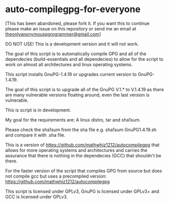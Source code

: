 # auto-compilegpg-for-everyone
[This has been abandoned, please fork it. If you want this to continue please make an issue on this repository or send me an email at theonlyanonymouspgrogrammer@gmail.com]

DO NOT USE! This is a development version and it will not work.

The goal of this script is to automatically compile GPG and all of the dependecies (build-essentials and all dependecies) to allow for the script to work on almost all architectures and linux operating systems.

This script installs GnuPG-1.4.19 or upgrades current version to GnuPG-1.4.19.

The goal of this script is to upgrade all of the GnuPG V.1.* to V.1.4.19 as there are many vulnerable versions floating around, even the last version is vulnerable.

This is script is in development.

My goal for the requirements are: A linux distro, tar and sha1sum.

Please check the sha1sum from the sha file e.g. sha1sum GnuPG1.4.19.sh and compare it with .sha file.

This is a version of https://github.com/mathwhiz1212/autocompilegpg that allows for more operating systems and architectures and carries the assurance that there is nothing in the dependecies (GCC) that shouldn't be there.

For the faster version of the script that compiles GPG from source but does not compile gcc but uses a precompiled version: https://github.com/mathwhiz1212/autocompilegpg

This script is licensed under GPLv3, GnuPG is licensed under GPLv3+ and GCC is licensed under GPLv3.

